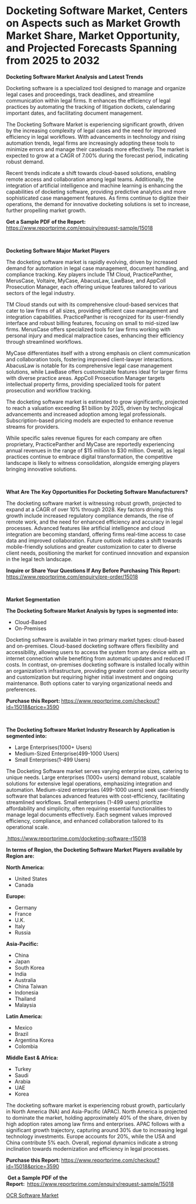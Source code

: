 <p><h1>Docketing Software Market, Centers on Aspects such as Market Growth Market Share, Market Opportunity, and Projected Forecasts Spanning from 2025 to 2032</h1></p><p><strong>Docketing Software Market Analysis and Latest Trends</strong></p>
<p><p>Docketing software is a specialized tool designed to manage and organize legal cases and proceedings, track deadlines, and streamline communication within legal firms. It enhances the efficiency of legal practices by automating the tracking of litigation dockets, calendaring important dates, and facilitating document management.</p><p>The Docketing Software Market is experiencing significant growth, driven by the increasing complexity of legal cases and the need for improved efficiency in legal workflows. With advancements in technology and rising automation trends, legal firms are increasingly adopting these tools to minimize errors and manage their caseloads more effectively. The market is expected to grow at a CAGR of 7.00% during the forecast period, indicating robust demand.</p><p>Recent trends indicate a shift towards cloud-based solutions, enabling remote access and collaboration among legal teams. Additionally, the integration of artificial intelligence and machine learning is enhancing the capabilities of docketing software, providing predictive analytics and more sophisticated case management features. As firms continue to digitize their operations, the demand for innovative docketing solutions is set to increase, further propelling market growth.</p></p>
<p><strong>Get a Sample PDF of the Report:&nbsp;</strong> <a href="https://www.reportprime.com/enquiry/request-sample/15018?utm_campaign=3282&utm_medium=2&utm_source=Github&utm_content=ia&utm_term=20032025&utm_id=docketing-software">https://www.reportprime.com/enquiry/request-sample/15018</a></p>
<p>&nbsp;</p>
<p><strong>Docketing Software Major Market Players</strong></p>
<p><p>The docketing software market is rapidly evolving, driven by increased demand for automation in legal case management, document handling, and compliance tracking. Key players include TM Cloud, PracticePanther, MerusCase, Voltaire, MyCase, AbacusLaw, LawBase, and AppColl Prosecution Manager, each offering unique features tailored to various sectors of the legal industry.</p><p>TM Cloud stands out with its comprehensive cloud-based services that cater to law firms of all sizes, providing efficient case management and integration capabilities. PracticePanther is recognized for its user-friendly interface and robust billing features, focusing on small to mid-sized law firms. MerusCase offers specialized tools for law firms working with personal injury and medical malpractice cases, enhancing their efficiency through streamlined workflows.</p><p>MyCase differentiates itself with a strong emphasis on client communication and collaboration tools, fostering improved client-lawyer interactions. AbacusLaw is notable for its comprehensive legal case management solutions, while LawBase offers customizable features ideal for larger firms with diverse practice areas. AppColl Prosecution Manager targets intellectual property firms, providing specialized tools for patent prosecution and workflow tracking.</p><p>The docketing software market is estimated to grow significantly, projected to reach a valuation exceeding $1 billion by 2025, driven by technological advancements and increased adoption among legal professionals. Subscription-based pricing models are expected to enhance revenue streams for providers.</p><p>While specific sales revenue figures for each company are often proprietary, PracticePanther and MyCase are reportedly experiencing annual revenues in the range of $15 million to $30 million. Overall, as legal practices continue to embrace digital transformation, the competitive landscape is likely to witness consolidation, alongside emerging players bringing innovative solutions.</p></p>
<p>&nbsp;</p>
<p><strong>What Are The Key Opportunities For Docketing Software Manufacturers?</strong></p>
<p><p>The docketing software market is witnessing robust growth, projected to expand at a CAGR of over 10% through 2028. Key factors driving this growth include increased regulatory compliance demands, the rise of remote work, and the need for enhanced efficiency and accuracy in legal processes. Advanced features like artificial intelligence and cloud integration are becoming standard, offering firms real-time access to case data and improved collaboration. Future outlook indicates a shift towards mobile-friendly solutions and greater customization to cater to diverse client needs, positioning the market for continued innovation and expansion in the legal tech landscape.</p></p>
<p><strong>Inquire or Share Your Questions If Any Before Purchasing This Report:</strong> <a href="https://www.reportprime.com/enquiry/pre-order/15018?utm_campaign=3282&utm_medium=2&utm_source=Github&utm_content=ia&utm_term=20032025&utm_id=docketing-software">https://www.reportprime.com/enquiry/pre-order/15018</a></p>
<p>&nbsp;</p>
<p><strong>Market Segmentation</strong></p>
<p><strong>The Docketing Software Market Analysis by types is segmented into:</strong></p>
<p><ul><li>Cloud-Based</li><li>On-Premises</li></ul></p>
<p><p>Docketing software is available in two primary market types: cloud-based and on-premises. Cloud-based docketing software offers flexibility and accessibility, allowing users to access the system from any device with an internet connection while benefiting from automatic updates and reduced IT costs. In contrast, on-premises docketing software is installed locally within an organization’s infrastructure, providing greater control over data security and customization but requiring higher initial investment and ongoing maintenance. Both options cater to varying organizational needs and preferences.</p></p>
<p><strong>Purchase this Report:&nbsp;</strong><a href="https://www.reportprime.com/checkout?id=15018&price=3590&utm_campaign=3282&utm_medium=2&utm_source=Github&utm_content=ia&utm_term=20032025&utm_id=docketing-software">https://www.reportprime.com/checkout?id=15018&price=3590</a></p>
<p>&nbsp;</p>
<p><strong>The Docketing Software Market Industry Research by Application is segmented into:</strong></p>
<p><ul><li>Large Enterprises(1000+ Users)</li><li>Medium-Sized Enterprise(499-1000 Users)</li><li>Small Enterprises(1-499 Users)</li></ul></p>
<p><p>The Docketing Software market serves varying enterprise sizes, catering to unique needs. Large enterprises (1000+ users) demand robust, scalable solutions for extensive legal operations, emphasizing integration and automation. Medium-sized enterprises (499-1000 users) seek user-friendly software that balances advanced features with cost-efficiency, facilitating streamlined workflows. Small enterprises (1-499 users) prioritize affordability and simplicity, often requiring essential functionalities to manage legal documents effectively. Each segment values improved efficiency, compliance, and enhanced collaboration tailored to its operational scale.</p></p>
<p><a href="https://www.reportprime.com/docketing-software-r15018?utm_campaign=3282&utm_medium=2&utm_source=Github&utm_content=ia&utm_term=20032025&utm_id=docketing-software">&nbsp;https://www.reportprime.com/docketing-software-r15018</a></p>
<p><strong>In terms of Region, the Docketing Software Market Players available by Region are:</strong></p>
<p>
    <p> <strong> North America: </strong>
        <ul>
            <li>United States</li>
            <li>Canada</li>
        </ul>
        </p> 
    <p> <strong> Europe: </strong>
        <ul>
            <li>Germany</li>
            <li>France</li>
            <li>U.K.</li>
            <li>Italy</li>
            <li>Russia</li>
        </ul>
        </p> 
    <p> <strong> Asia-Pacific: </strong>
        <ul>
            <li>China</li>
            <li>Japan</li>
            <li>South Korea</li>
            <li>India</li>
            <li>Australia</li>
            <li>China Taiwan</li>
            <li>Indonesia</li>
            <li>Thailand</li>
            <li>Malaysia</li>
        </ul>
        </p> 
    <p> <strong> Latin America: </strong>
        <ul>
            <li>Mexico</li>
            <li>Brazil</li>
            <li>Argentina Korea</li>
            <li>Colombia</li>
        </ul>
        </p> 
    <p> <strong> Middle East & Africa: </strong>
        <ul>
            <li>Turkey</li>
            <li>Saudi</li>
            <li>Arabia</li>
            <li>UAE</li>
            <li>Korea</li>
        </ul>
    </p>
    </p>
<p><p>The docketing software market is experiencing robust growth, particularly in North America (NA) and Asia-Pacific (APAC). North America is projected to dominate the market, holding approximately 40% of the share, driven by high adoption rates among law firms and enterprises. APAC follows with a significant growth trajectory, capturing around 30% due to increasing legal technology investments. Europe accounts for 20%, while the USA and China contribute 5% each. Overall, regional dynamics indicate a strong inclination towards modernization and efficiency in legal processes.</p></p>
<p><strong>Purchase this Report: </strong><a href="https://www.reportprime.com/checkout?id=15018&price=3590&utm_campaign=3282&utm_medium=2&utm_source=Github&utm_content=ia&utm_term=20032025&utm_id=docketing-software">https://www.reportprime.com/checkout?id=15018&price=3590</a></p>
<p>&nbsp;<strong>Get a Sample PDF of the Report:&nbsp;&nbsp;</strong><a href="https://www.reportprime.com/enquiry/request-sample/15018?utm_campaign=3282&utm_medium=2&utm_source=Github&utm_content=ia&utm_term=20032025&utm_id=docketing-software">https://www.reportprime.com/enquiry/request-sample/15018</a></p>
<p><strong></strong></p>
<p><p><a href="https://github.com/rileymgdorcas/Market-Research-Report-List-1/blob/main/ocr-software-market.md?utm_campaign=3282&utm_medium=2&utm_source=Github&utm_content=ia&utm_term=20032025&utm_id=docketing-software">OCR Software Market</a></p></p>